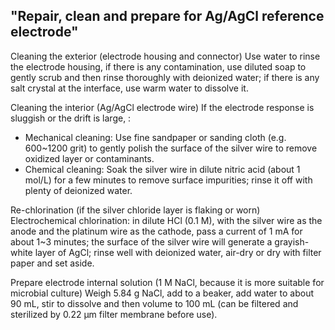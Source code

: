## "Repair, clean and prepare for Ag/AgCl reference electrode"


Cleaning the exterior (electrode housing and connector)
Use water to rinse the electrode housing, if there is any contamination, use diluted soap to gently scrub and then rinse thoroughly with deionized water; if there is any salt crystal at the interface, use warm water to dissolve it.


Cleaning the interior (Ag/AgCl electrode wire)
If the electrode response is sluggish or the drift is large, :
- Mechanical cleaning: Use fine sandpaper or sanding cloth (e.g. 600~1200 grit) to gently polish the surface of the silver wire to remove oxidized layer or contaminants.
- Chemical cleaning: Soak the silver wire in dilute nitric acid (about 1 mol/L) for a few minutes to remove surface impurities; rinse it off with plenty of deionized water.


Re-chlorination (if the silver chloride layer is flaking or worn)
Electrochemical chlorination: in dilute HCl (0.1 M), with the silver wire as the anode and the platinum wire as the cathode, pass a current of 1 mA for about 1~3 minutes; the surface of the silver wire will generate a grayish-white layer of AgCl; rinse well with deionized water, air-dry or dry with filter paper and set aside.


Prepare electrode internal solution (1 M NaCl, because it is more suitable for microbial culture)
Weigh 5.84 g NaCl, add to a beaker, add water to about 90 mL, stir to dissolve and then volume to 100 mL (can be filtered and sterilized by 0.22 μm filter membrane before use).
